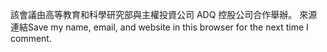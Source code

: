 該會議由高等教育和科學研究部與主權投資公司 ADQ 控股公司合作舉辦。
來源連結Save my name, email, and website in this browser for the next time I comment.